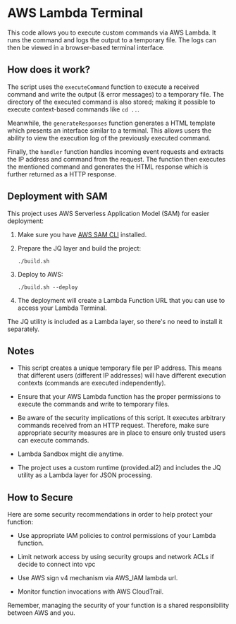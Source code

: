 # AWS Lambda Terminal

This code allows you to execute custom commands via AWS Lambda. It runs the command and logs the output to a temporary file. The logs can then be viewed in a browser-based terminal interface.


## How does it work?

The script uses the `executeCommand` function to execute a received command and write the output (& error messages) to a temporary file. The directory of the executed command is also stored; making it possible to execute context-based commands like `cd ..`.

Meanwhile, the `generateResponses` function generates a HTML template which presents an interface similar to a terminal. This allows users the ability to view the execution log of the previously executed command.

Finally, the `handler` function handles incoming event requests and extracts the IP address and command from the request. The function then executes the mentioned command and generates the HTML response which is further returned as a HTTP response.


## Deployment with SAM

This project uses AWS Serverless Application Model (SAM) for easier deployment:

1. Make sure you have [AWS SAM CLI](https://docs.aws.amazon.com/serverless-application-model/latest/developerguide/serverless-sam-cli-install.html) installed.

2. Prepare the JQ layer and build the project:
   ```
   ./build.sh
   ```

3. Deploy to AWS:
   ```
   ./build.sh --deploy
   ```

4. The deployment will create a Lambda Function URL that you can use to access your Lambda Terminal.

The JQ utility is included as a Lambda layer, so there's no need to install it separately.


## Notes

- This script creates a unique temporary file per IP address. This means that different users (different IP addresses) will have different execution contexts (commands are executed independently).

- Ensure that your AWS Lambda function has the proper permissions to execute the commands and write to temporary files. 

- Be aware of the security implications of this script. It executes arbitrary commands received from an HTTP request. Therefore, make sure appropriate security measures are in place to ensure only trusted users can execute commands.

- Lambda Sandbox might die anytime.

- The project uses a custom runtime (provided.al2) and includes the JQ utility as a Lambda layer for JSON processing.


## How to Secure

Here are some security recommendations in order to help protect your function:

- Use appropriate IAM policies to control permissions of your Lambda function.

- Limit network access by using security groups and network ACLs if decide to connect into vpc

- Use AWS sign v4 mechanism via AWS_IAM lambda url.

- Monitor function invocations with AWS CloudTrail.
  
Remember, managing the security of your function is a shared responsibility between AWS and you.

